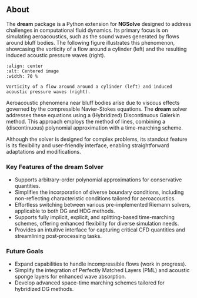 ## About
The **dream** package is a Python extension for **NGSolve** designed to address challenges in computational fluid dynamics. Its primary focus is on simulating aeroacoustics, such as the sound waves generated by flows around bluff bodies. The following figure illustrates this phenomenon, showcasing the vorticity of a flow around a cylinder (left) and the resulting induced acoustic pressure waves (right).

```{figure} /graphics/vel_and_acp_cylinder.png
:align: center
:alt: Centered image
:width: 70 % 

Vorticity of a flow around around a cylinder (left) and induced acoustic pressure waves (right).
```

Aeroacoustic phenomena near bluff bodies arise due to viscous effects governed by the compressible Navier-Stokes equations. The **dream** solver addresses these equations using a (Hybridized) Discontinuous Galerkin method. This approach employs the method of lines, combining a (discontinuous) polynomial approximation with a time-marching scheme.

Although the solver is designed for complex problems, its standout feature is its flexibility and user-friendly interface, enabling straightforward adaptations and modifications.

### Key Features of the **dream** Solver

- Supports arbitrary-order polynomial approximations for conservative quantities.
- Simplifies the incorporation of diverse boundary conditions, including non-reflecting characteristic conditions tailored for aeroacoustics.
- Effortless switching between various pre-implemented Riemann solvers, applicable to both DG and HDG methods.
- Supports fully implicit, explicit, and splitting-based time-marching schemes, offering enhanced flexibility for diverse simulation needs.
- Provides an intuitive interface for capturing critical CFD quantities and streamlining post-processing tasks.

### Future Goals

- Expand capabilities to handle incompressible flows (work in progress).
- Simplify the integration of Perfectly Matched Layers (PML) and acoustic sponge layers for enhanced wave absorption.
- Develop advanced space-time marching schemes tailored for hybridized DG methods.

